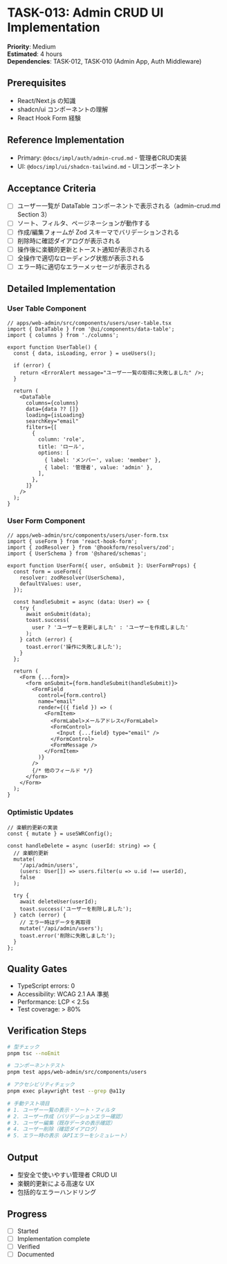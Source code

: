 # TASK-013: Admin CRUD UI Implementation

**Priority**: Medium  
**Estimated**: 4 hours  
**Dependencies**: TASK-012, TASK-010 (Admin App, Auth Middleware)

## Prerequisites

- React/Next.js の知識
- shadcn/ui コンポーネントの理解
- React Hook Form 経験

## Reference Implementation

- Primary: `@docs/impl/auth/admin-crud.md` - 管理者CRUD実装
- UI: `@docs/impl/ui/shadcn-tailwind.md` - UIコンポーネント

## Acceptance Criteria

- [ ] ユーザー一覧が DataTable コンポーネントで表示される（admin-crud.md Section 3）
- [ ] ソート、フィルタ、ページネーションが動作する
- [ ] 作成/編集フォームが Zod スキーマでバリデーションされる
- [ ] 削除時に確認ダイアログが表示される
- [ ] 操作後に楽観的更新とトースト通知が表示される
- [ ] 全操作で適切なローディング状態が表示される
- [ ] エラー時に適切なエラーメッセージが表示される

## Detailed Implementation

### User Table Component
```tsx
// apps/web-admin/src/components/users/user-table.tsx
import { DataTable } from '@ui/components/data-table';
import { columns } from './columns';

export function UserTable() {
  const { data, isLoading, error } = useUsers();
  
  if (error) {
    return <ErrorAlert message="ユーザー一覧の取得に失敗しました" />;
  }
  
  return (
    <DataTable
      columns={columns}
      data={data ?? []}
      loading={isLoading}
      searchKey="email"
      filters={[
        {
          column: 'role',
          title: 'ロール',
          options: [
            { label: 'メンバー', value: 'member' },
            { label: '管理者', value: 'admin' },
          ],
        },
      ]}
    />
  );
}
```

### User Form Component
```tsx
// apps/web-admin/src/components/users/user-form.tsx
import { useForm } from 'react-hook-form';
import { zodResolver } from '@hookform/resolvers/zod';
import { UserSchema } from '@shared/schemas';

export function UserForm({ user, onSubmit }: UserFormProps) {
  const form = useForm({
    resolver: zodResolver(UserSchema),
    defaultValues: user,
  });
  
  const handleSubmit = async (data: User) => {
    try {
      await onSubmit(data);
      toast.success(
        user ? 'ユーザーを更新しました' : 'ユーザーを作成しました'
      );
    } catch (error) {
      toast.error('操作に失敗しました');
    }
  };
  
  return (
    <Form {...form}>
      <form onSubmit={form.handleSubmit(handleSubmit)}>
        <FormField
          control={form.control}
          name="email"
          render={({ field }) => (
            <FormItem>
              <FormLabel>メールアドレス</FormLabel>
              <FormControl>
                <Input {...field} type="email" />
              </FormControl>
              <FormMessage />
            </FormItem>
          )}
        />
        {/* 他のフィールド */}
      </form>
    </Form>
  );
}
```

### Optimistic Updates
```tsx
// 楽観的更新の実装
const { mutate } = useSWRConfig();

const handleDelete = async (userId: string) => {
  // 楽観的更新
  mutate(
    '/api/admin/users',
    (users: User[]) => users.filter(u => u.id !== userId),
    false
  );
  
  try {
    await deleteUser(userId);
    toast.success('ユーザーを削除しました');
  } catch (error) {
    // エラー時はデータを再取得
    mutate('/api/admin/users');
    toast.error('削除に失敗しました');
  }
};
```

## Quality Gates

- TypeScript errors: 0
- Accessibility: WCAG 2.1 AA 準拠
- Performance: LCP < 2.5s
- Test coverage: > 80%

## Verification Steps

```bash
# 型チェック
pnpm tsc --noEmit

# コンポーネントテスト
pnpm test apps/web-admin/src/components/users

# アクセシビリティチェック
pnpm exec playwright test --grep @a11y

# 手動テスト項目
# 1. ユーザー一覧の表示・ソート・フィルタ
# 2. ユーザー作成（バリデーションエラー確認）
# 3. ユーザー編集（既存データの表示確認）
# 4. ユーザー削除（確認ダイアログ）
# 5. エラー時の表示（APIエラーをシミュレート）
```

## Output

- 型安全で使いやすい管理者 CRUD UI
- 楽観的更新による高速な UX
- 包括的なエラーハンドリング

## Progress

- [ ] Started
- [ ] Implementation complete
- [ ] Verified
- [ ] Documented